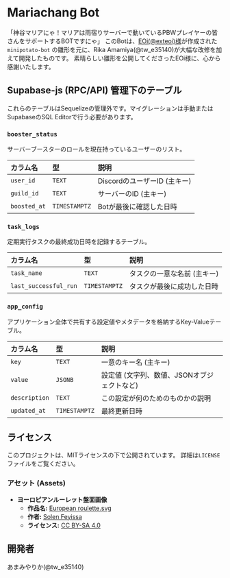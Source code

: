 # Mariachang Bot

「神谷マリアにゃ！マリアは雨宿りサーバーで動いているPBWプレイヤーの皆さんをサポートするBOTですにゃ」
このBotは、[EOi(@exteoi)様](https://note.com/exteoi/n/n0ea64e258797)が作成された `minipotato-bot` の雛形を元に、Rika Amamiya(@tw_e35140)が大幅な改修を加えて開発したものです。
素晴らしい雛形を公開してくださったEOi様に、心から感謝いたします。

## Supabase-js (RPC/API) 管理下のテーブル

これらのテーブルはSequelizeの管理外です。マイグレーションは手動またはSupabaseのSQL Editorで行う必要があります。

### `booster_status`

サーバーブースターのロールを現在持っているユーザーのリスト。

| カラム名     | 型            | 説明                         |
| :----------- | :------------ | :--------------------------- |
| `user_id`    | `TEXT`        | DiscordのユーザーID (主キー) |
| `guild_id`   | `TEXT`        | サーバーのID (主キー)        |
| `boosted_at` | `TIMESTAMPTZ` | Botが最後に確認した日時      |

### `task_logs`

定期実行タスクの最終成功日時を記録するテーブル。

| カラム名              | 型            | 説明                        |
| :-------------------- | :------------ | :-------------------------- |
| `task_name`           | `TEXT`        | タスクの一意な名前 (主キー) |
| `last_successful_run` | `TIMESTAMPTZ` | タスクが最後に成功した日時  |

### `app_config`

アプリケーション全体で共有する設定値やメタデータを格納するKey-Valueテーブル。

| カラム名 | 型 | 説明 |
| :--- | :--- | :--- |
| `key` | `TEXT` | 一意のキー名 (主キー) |
| `value` | `JSONB` | 設定値 (文字列、数値、JSONオブジェクトなど) |
| `description` | `TEXT` | この設定が何のためのものかの説明 |
| `updated_at` | `TIMESTAMPTZ` | 最終更新日時 |

## ライセンス

このプロジェクトは、MITライセンスの下で公開されています。
詳細は`LICENSE`ファイルをご覧ください。

### アセット (Assets)

- **ヨーロピアンルーレット盤面画像**
  - **作品名:** [European roulette.svg](https://commons.wikimedia.org/wiki/File:European_roulette.svg)
  - **作者:** [Solen Feyissa](https://commons.wikimedia.org/wiki/User:Solen_f)
  - **ライセンス:** [CC BY-SA 4.0](https://creativecommons.org/licenses/by-sa/4.0/deed.ja)

## 開発者

あまみやりか(@tw_e35140)
